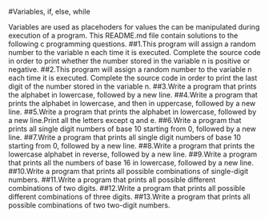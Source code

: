 #Variables, if, else, while

Variables are used as placehoders for values the can be manipulated  during execution of a program. 
This README.md file contain solutions to the following c programming questions.
##1.This program will assign a random number to the variable n each time it is executed. Complete the source code in order to print whether the number stored in the variable n is positive or negative.
##2.This program will assign a random number to the variable n each time it is executed. Complete the source code in order to print the last digit of the number stored in the variable n.
##3.Write a program that prints the alphabet in lowercase, followed by a new line.
##4.Write a program that prints the alphabet in lowercase, and then in uppercase, followed by a new line.
##5.Write a program that prints the alphabet in lowercase, followed by a new line.Print all the letters except q and e.
##6.Write a program that prints all single digit numbers of base 10 starting from 0, followed by a new line.
##7.Write a program that prints all single digit numbers of base 10 starting from 0, followed by a new line.
##8.Write a program that prints the lowercase alphabet in reverse, followed by a new line.
##9.Write a program that prints all the numbers of base 16 in lowercase, followed by a new line.
##10.Write a program that prints all possible combinations of single-digit numbers.
##11.Write a program that prints all possible different combinations of two digits.
##12.Write a program that prints all possible different combinations of three digits.
##13.Write a program that prints all possible combinations of two two-digit numbers.



